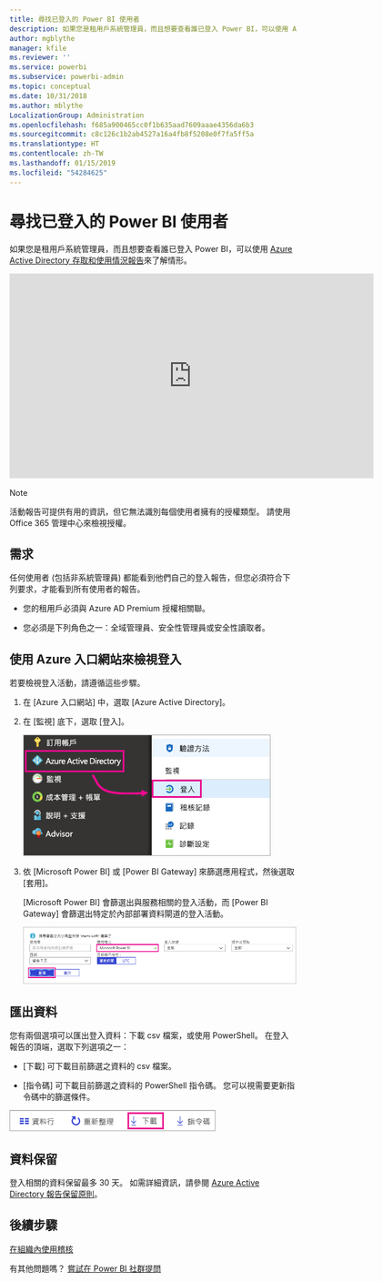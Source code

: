 ```yaml
---
title: 尋找已登入的 Power BI 使用者
description: 如果您是租用戶系統管理員，而且想要查看誰已登入 Power BI，可以使用 Azure Active Directory 存取和使用情況報告來了解情形。
author: mgblythe
manager: kfile
ms.reviewer: ''
ms.service: powerbi
ms.subservice: powerbi-admin
ms.topic: conceptual
ms.date: 10/31/2018
ms.author: mblythe
LocalizationGroup: Administration
ms.openlocfilehash: f685a900465cc0f1b635aad7609aaae4356da6b3
ms.sourcegitcommit: c8c126c1b2ab4527a16a4fb8f5208e0f7fa5ff5a
ms.translationtype: HT
ms.contentlocale: zh-TW
ms.lasthandoff: 01/15/2019
ms.locfileid: "54284625"
---
```

# <a name="find-power-bi-users-that-have-signed-in"></a>尋找已登入的 Power BI 使用者

如果您是租用戶系統管理員，而且想要查看誰已登入 Power BI，可以使用 [Azure Active Directory 存取和使用情況報告](/azure/active-directory/reports-monitoring/concept-sign-ins)來了解情形。

<iframe width="640" height="360" src="https://www.youtube.com/embed/1AVgh9w9VM8?showinfo=0" frameborder="0" allowfullscreen></iframe>

> [!NOTE]
> 活動報告可提供有用的資訊，但它無法識別每個使用者擁有的授權類型。 請使用 Office 365 管理中心來檢視授權。

## <a name="requirements"></a>需求

任何使用者 (包括非系統管理員) 都能看到他們自己的登入報告，但您必須符合下列要求，才能看到所有使用者的報告。

* 您的租用戶必須與 Azure AD Premium 授權相關聯。

* 您必須是下列角色之一：全域管理員、安全性管理員或安全性讀取者。

## <a name="use-the-azure-portal-to-view-sign-ins"></a>使用 Azure 入口網站來檢視登入

若要檢視登入活動，請遵循這些步驟。

1. 在 [Azure 入口網站] 中，選取 [Azure Active Directory]。

1. 在 [監視] 底下，選取 [登入]。
   
    ![Azure AD 登入](media/service-admin-access-usage/azure-portal-sign-ins.png)

1. 依 [Microsoft Power BI] 或 [Power BI Gateway] 來篩選應用程式，然後選取 [套用]。

    [Microsoft Power BI] 會篩選出與服務相關的登入活動，而 [Power BI Gateway] 會篩選出特定於內部部署資料閘道的登入活動。
   
    ![篩選登入](media/service-admin-access-usage/sign-in-filter.png)

## <a name="export-the-data"></a>匯出資料

您有兩個選項可以匯出登入資料：下載 csv 檔案，或使用 PowerShell。 在登入報告的頂端，選取下列選項之一：

* [下載] 可下載目前篩選之資料的 csv 檔案。

* [指令碼] 可下載目前篩選之資料的 PowerShell 指令碼。 您可以視需要更新指令碼中的篩選條件。

![下載 csv 檔案或指令碼](media/service-admin-access-usage/download-sign-in-data-csv.png)

## <a name="data-retention"></a>資料保留

登入相關的資料保留最多 30 天。 如需詳細資訊，請參閱 [Azure Active Directory 報告保留原則](/azure/active-directory/reports-monitoring/reference-reports-data-retention)。

## <a name="next-steps"></a>後續步驟

[在組織內使用稽核](service-admin-auditing.md)

有其他問題嗎？ [嘗試在 Power BI 社群提問](https://community.powerbi.com/)

